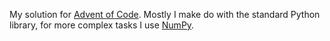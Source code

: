 My solution for [Advent of Code](https://adventofcode.com/). Mostly I make do with the standard Python library, for more complex tasks I use [NumPy](https://numpy.org/).
